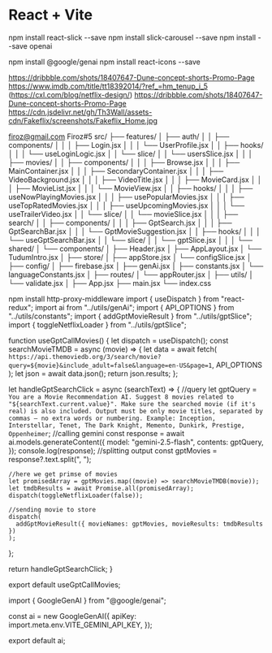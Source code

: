 # React + Vite

npm install react-slick --save
npm install slick-carousel --save
npm install --save openai

npm install @google/genai
npm install react-icons --save

https://dribbble.com/shots/18407647-Dune-concept-shorts-Promo-Page
https://www.imdb.com/title/tt18392014/?ref_=hm_tenup_i_5
(https://cxl.com/blog/netflix-design/)
https://dribbble.com/shots/18407647-Dune-concept-shorts-Promo-Page
https://cdn.jsdelivr.net/gh/Th3Wall/assets-cdn/Fakeflix/screenshots/Fakeflix_Home.jpg

firoz@gmail.com
Firoz#5
src/
├── features/
│ ├── auth/
│ │ ├── components/
│ │ │ ├── Login.jsx
│ │ │ └── UserProfile.jsx
│ │ ├── hooks/
│ │ │ └── useLoginLogic.jsx
│ │ └── slice/
│ │ └── usersSlice.jsx
│ │
│ ├── movies/
│ │ ├── components/
│ │ │ ├── Browse.jsx
│ │ │ ├── MainContainer.jsx
│ │ │ ├── SecondaryContainer.jsx
│ │ │ ├── VideoBackground.jsx
│ │ │ ├── VideoTitle.jsx
│ │ │ ├── MovieCard.jsx
│ │ │ ├── MovieList.jsx
│ │ │ └── MovieView.jsx
│ │ ├── hooks/
│ │ │ ├── useNowPlayingMovies.jsx
│ │ │ ├── usePopularMovies.jsx
│ │ │ ├── useTopRatedMovies.jsx
│ │ │ ├── useUpcomingMovies.jsx
│ │ │ └── useTrailerVideo.jsx
│ │ └── slice/
│ │ └── movieSlice.jsx
│ │
│ ├── search/
│ │ ├── components/
│ │ │ ├── GptSearch.jsx
│ │ │ ├── GptSearchBar.jsx
│ │ │ └── GptMovieSuggestion.jsx
│ │ ├── hooks/
│ │ │ └── useGptSearchBar.jsx
│ │ └── slice/
│ │ └── gptSlice.jsx
│ │
│ └── shared/
│ └── components/
│ ├── Header.jsx
│ ├── AppLayout.jsx
│ └── TudumIntro.jsx
│
├── store/
│ ├── appStore.jsx
│ └── configSlice.jsx
│
├── config/
│ ├── firebase.jsx
│ ├── genAi.jsx
│ ├── constants.jsx
│ └── languageConstants.jsx
│
├── routes/
│ └── appRouter.jsx
│
├── utils/
│ └── validate.jsx
│
├── App.jsx
├── main.jsx
└── index.css

npm install http-proxy-middleware
import { useDispatch } from "react-redux";
import ai from "../utils/genAi";
import { API_OPTIONS } from "../utils/constants";
import { addGptMovieResult } from "../utils/gptSlice";
import { toggleNetflixLoader } from "../utils/gptSlice";

function useGptCallMovies() {
let dispatch = useDispatch();
const searchMovieTMDB = async (movie) => {
let data = await fetch(
`https://api.themoviedb.org/3/search/movie?query=${movie}&include_adult=false&language=en-US&page=1`,
API_OPTIONS
);
let json = await data.json();
return json.results;
};

let handleGptSearchClick = async (searchText) => {
//query
let gptQuery = `       You are a Movie Recommendation AI.
         Suggest 8 movies related to "${searchText.current.value}".
         Make sure the searched movie (if it's real) is also included.
         Output must be only movie titles, separated by commas — no extra words or numbering.
         Example: Inception, Interstellar, Tenet, The Dark Knight, Memento, Dunkirk, Prestige, Oppenheimer
      `;
//calling gemini
const response = await ai.models.generateContent({
model: "gemini-2.5-flash",
contents: gptQuery,
});
console.log(response);
//splitting output
const gptMovies = response?.text.split(", ");

    //here we get primse of movies
    let promisedArray = gptMovies.map((movie) => searchMovieTMDB(movie));
    let tmdbResults = await Promise.all(promisedArray);
    dispatch(toggleNetflixLoader(false));

    //sending movie to store
    dispatch(
      addGptMovieResult({ movieNames: gptMovies, movieResults: tmdbResults })
    );

};

return handleGptSearchClick;
}

export default useGptCallMovies;

import { GoogleGenAI } from "@google/genai";

const ai = new GoogleGenAI({
apiKey: import.meta.env.VITE_GEMINI_API_KEY,
});

export default ai;
